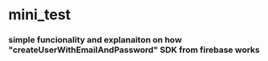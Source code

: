 # mini_test
### simple funcionality and explanaiton on how "createUserWithEmailAndPassword" SDK from firebase works
